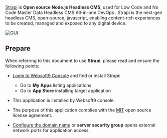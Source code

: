 [Strapi](https://strapi.io/) is **Open source Node.js Headless CMS**, used for Low Code and No Code Master Data Headless CMS All-in-one DevOps . Strapi is the next-gen headless CMS, open-source, javascript, enabling content-rich experiences to be created, managed and exposed to any digital device.


![GUI](https://libs.websoft9.com/Websoft9/DocsPicture/zh/strapi/strapi-gui-websoft9.png)


## Prepare

When referring to this document to use **Strapi**, please read and ensure the following points:

- [Login to Websoft9 Console](./login-console) and find or install Strapi:
  - Go to **My Apps** listing applications 
  - Go to **App Store** installing target application

- This application is installed by Websoft9 console.


- The purpose of this application complies with the [MIT](https://opensource.org/licenses/MIT) open source license agreement.


- [Configure the domain name](./domain-set) or **server security group** opens external network ports for application access.